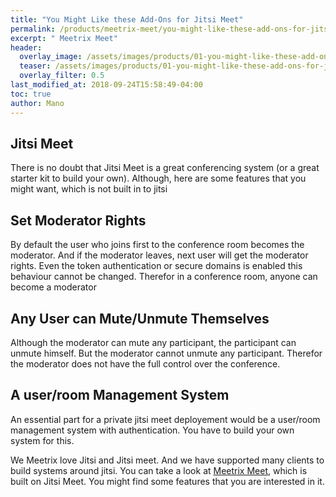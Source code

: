 ```yaml
---
title: "You Might Like these Add-Ons for Jitsi Meet"
permalink: /products/meetrix-meet/you-might-like-these-add-ons-for-jitsi-meet.html
excerpt: " Meetrix Meet"
header:
  overlay_image: /assets/images/products/01-you-might-like-these-add-ons-for-jitsi-meet/meetrix-meet.png
  teaser: /assets/images/products/01-you-might-like-these-add-ons-for-jitsi-meet/meetrix-meet.png
  overlay_filter: 0.5
last_modified_at: 2018-09-24T15:58:49-04:00
toc: true
author: Mano
---
```


Jitsi Meet
---

There is no doubt that Jitsi Meet is a great conferencing system (or a great starter kit to build your own). 
Although, here are some features that you might want, which is not built in to jitsi

Set Moderator Rights
--------------------

By default the user who joins first to the conference room becomes the moderator. And if the moderator leaves,
next user will get the moderator rights. Even the token authentication or secure domains is enabled this behaviour
cannot be changed. Therefor in a conference room, anyone can become a moderator

Any User can Mute/Unmute Themselves
-----------------------------------

Although the moderator can mute any participant, the participant can unmute himself.
But the moderator cannot unmute any participant.
Therefor the moderator does not have the full control over the conference.

A user/room Management System
-----------------------------

An essential part for a private jitsi meet deployement would be a user/room management system with authentication.
You have to build your own system for this.

We Meetrix love Jitsi and Jitsi meet. And we have supported many clients to build systems around jitsi.
You can take a look at [Meetrix Meet](https://meet.meetrix.io), which is built on Jitsi Meet. You might find some features that you are interested in it. 


